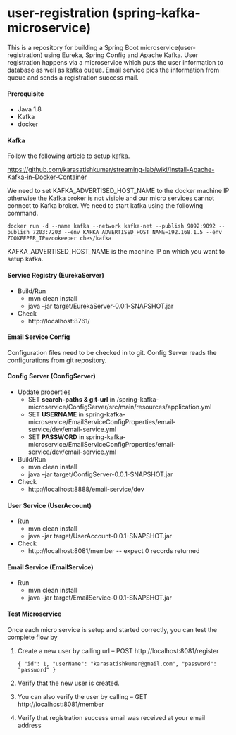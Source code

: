 # user-registration (spring-kafka-microservice)
This is a repository for building a Spring Boot microservice(user-registration) using Eureka, Spring Config and Apache Kafka. 
User registration happens via a microservice which puts the user information to database as well as kafka queue. Email service pics the information from queue and sends a registration success mail.

#### Prerequisite
- Java 1.8
- Kafka
- docker 

#### Kafka
Follow the following article to setup kafka.

https://github.com/karasatishkumar/streaming-lab/wiki/Install-Apache-Kafka-in-Docker-Container

We need to set KAFKA_ADVERTISED_HOST_NAME to the docker machine IP otherwise the Kafka broker is not visible and our micro services cannot connect to Kafka broker. We need to start kafka using the following command.
    
    docker run -d --name kafka --network kafka-net --publish 9092:9092 --publish 7203:7203 --env KAFKA_ADVERTISED_HOST_NAME=192.168.1.5 --env ZOOKEEPER_IP=zookeeper ches/kafka

KAFKA_ADVERTISED_HOST_NAME is the machine IP on which you want to setup kafka.


#### Service Registry (EurekaServer)
- Build/Run
  - mvn clean install
  - java –jar target/EurekaServer-0.0.1-SNAPSHOT.jar
- Check
  - http://localhost:8761/

#### Email Service Config
Configuration files need to be checked in to git. Config Server reads the configurations from git repository.  
  
#### Config Server (ConfigServer)
  - Update properties 
    - SET **search-paths & git-url** in /spring-kafka-microservice/ConfigServer/src/main/resources/application.yml
    - SET **USERNAME** in spring-kafka-microservice/EmailServiceConfigProperties/email-service/dev/email-service.yml
    - SET **PASSWORD** in spring-kafka-microservice/EmailServiceConfigProperties/email-service/dev/email-service.yml
  - Build/Run
    - mvn clean install
    - java –jar target/ConfigServer-0.0.1-SNAPSHOT.jar
- Check
    - http://localhost:8888/email-service/dev

#### User Service (UserAccount)
- Run
  - mvn clean install
  - java -jar target/UserAccount-0.0.1-SNAPSHOT.jar
- Check
  - http://localhost:8081/member -- expect 0 records returned

#### Email Service (EmailService)
- Run
  - mvn clean install
  - java -jar target/EmailService-0.0.1-SNAPSHOT.jar
  
#### Test Microservice
Once each micro service is setup and started correctly, you can test the complete flow by
1. Create a new user by calling url – POST http://localhost:8081/register
    
    `{
       "id": 1,
       "userName": "karasatishkumar@gmail.com",
       "password": "password"
     }`
     
2. Verify that the new user is created.
3. You can also verify the user by calling – GET http://localhost:8081/member 
4. Verify that registration success email was received at your email address

